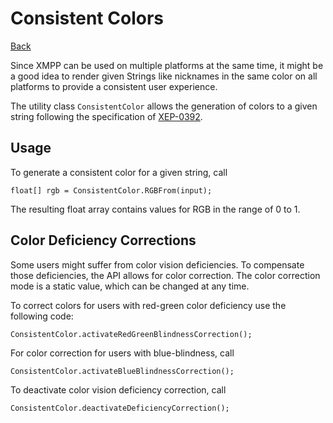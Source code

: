 Consistent Colors
=================

[Back](index.md)

Since XMPP can be used on multiple platforms at the same time,
it might be a good idea to render given Strings like nicknames in the same
color on all platforms to provide a consistent user experience.

The utility class `ConsistentColor` allows the generation of colors to a given
string following the specification of [XEP-0392](https://xmpp.org/extensions/xep-0392.html).

## Usage
To generate a consistent color for a given string, call
```
float[] rgb = ConsistentColor.RGBFrom(input);
```
The resulting float array contains values for RGB in the range of 0 to 1.

## Color Deficiency Corrections
Some users might suffer from color vision deficiencies. To compensate those deficiencies,
the API allows for color correction. The color correction mode is a static value, which can be changed at any time.

To correct colors for users with red-green color deficiency use the following code:
```
ConsistentColor.activateRedGreenBlindnessCorrection();
```

For color correction for users with blue-blindness, call
```
ConsistentColor.activateBlueBlindnessCorrection();
```

To deactivate color vision deficiency correction, call
```
ConsistentColor.deactivateDeficiencyCorrection();
```